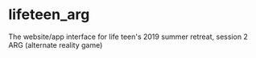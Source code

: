 # lifeteen_arg
The website/app interface for life teen's 2019 summer retreat, session 2 ARG (alternate reality game)
